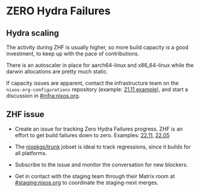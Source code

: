 # ZERO Hydra Failures

## Hydra scaling

The activity during ZHF is usually higher, so more build capacity is a good
investment, to keep up with the pace of contributions.

There is an autoscaler in place for aarch64-linux and x86_64-linux while the
darwin allocations are pretty much static.

If capacity issues are apparent, contact the infrastructure team on the
`nixos-org-configurations` repository (example: [21.11 example](https://github.com/NixOS/nixos-org-configurations/issues/186)),
and start a discussion in [#infra:nixos.org](https://matrix.to/#/#infra:nixos.org).

## ZHF issue

- Create an issue for tracking Zero Hydra Failures progress. ZHF is an effort
  to get build failures down to zero. Examples:
  [22.11](https://github.com/NixOS/nixpkgs/issues/199919), [22.05](https://github.com/NixOS/nixpkgs/issues/172160)

- The [nixpkgs/trunk](https://hydra.nixos.org/jobset/nixpkgs/trunk) jobset is ideal
  to track regressions, since it builds for all platforms.

- Subscribe to the issue and monitor the conversation for new blockers.

- Get in contact with the staging team through their Matrix room at [#staging:nixos.org](https://matrix.to/#/#staging:nixos.org)
  to coordinate the staging-next merges.
